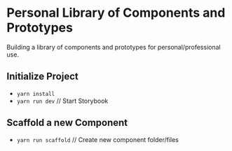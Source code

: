 # Personal Library of Components and Prototypes
Building a library of components and prototypes for personal/professional use.

## Initialize Project
- `yarn install`
- `yarn run dev` // Start Storybook

## Scaffold a new Component
- `yarn run scaffold` // Create new component folder/files

